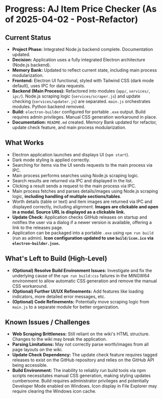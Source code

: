 # Progress: AJ Item Price Checker (As of 2025-04-02 - Post-Refactor)

## Current Status

*   **Project Phase:** Integrated Node.js backend complete. Documentation updated.
*   **Decision:** Application uses a fully integrated Electron architecture (Node.js backend).
*   **Memory Bank:** Updated to reflect current state, including main process modularization.
*   **Frontend:** Electron UI functional, styled with Tailwind CSS (dark mode default), uses IPC for data requests.
*   **Backend (Main Process):** Refactored into modules (`app/`, `services/`, `ipc/`). Node.js scraping logic (`services/scraper.js`) and update checking (`services/updater.js`) are separated. `main.js` orchestrates modules. Python backend removed.
 *   **Build:** `electron-builder` configured for portable `.exe` output. Build requires admin privileges. Manual CSS generation workaround in place.
 *   **Documentation:** `README.md` created. Memory Bank updated for refactor, update check feature, and main process modularization.

## What Works

*   Electron application launches and displays UI (`npm start`).
*   Dark mode styling is applied correctly.
*   Searching for items via the UI sends requests to the main process via IPC.
*   Main process performs searches using Node.js scraping logic.
*   Search results are returned via IPC and displayed in the list.
*   Clicking a result sends a request to the main process via IPC.
*   Main process fetches and parses details/images using Node.js scraping logic, **including handling of multiple sections/tables**.
 *   Worth details (table or text) and item images are returned via IPC and displayed correctly, including alignment. **Images are clickable and open in a modal. Source URL is displayed as a clickable link.**
 *   **Update Check:** Application checks GitHub releases on startup and notifies the user via a dialog if a newer version is available, offering a link to the releases page.
 *   Application can be packaged into a portable `.exe` using `npm run build` (run as admin). **Icon configuration updated to use `build/icon.ico` via `electron-builder.json`.**

## What's Left to Build (High-Level)

*   **(Optional) Resolve Build Environment Issues:** Investigate and fix the underlying cause of the `npm run build:css` failures in the MINGW64 environment to allow automatic CSS generation and remove the manual CSS workaround.
*   **(Optional) Further UI/UX Refinements:** Add features like loading indicators, more detailed error messages, etc.
*   **(Optional) Code Refinements:** Potentially move scraping logic from `main.js` to a separate module for better organization.

## Known Issues / Challenges

*   **Web Scraping Brittleness:** Still reliant on the wiki's HTML structure. Changes to the wiki may break the application.
 *   **Parsing Limitations:** May not correctly parse worth/images from all page layouts on the wiki.
 *   **Update Check Dependency:** The update check feature requires tagged releases to exist on the GitHub repository and relies on the GitHub API being accessible.
 *   **Build Environment:** The inability to reliably run build tools via npm scripts necessitates manual CSS generation, making styling updates cumbersome. Build requires administrator privileges and potentially Developer Mode enabled on Windows. Icon display in File Explorer may require clearing the Windows icon cache.
